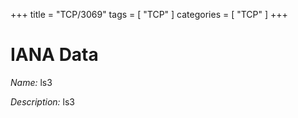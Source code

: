 +++
title = "TCP/3069"
tags = [ "TCP" ]
categories = [ "TCP" ]
+++

# IANA Data

_Name:_ ls3

_Description:_ ls3

